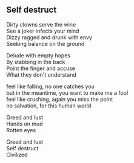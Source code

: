 ## Self destruct

Dirty clowns serve the wine  
See a joker infects your mind  
Dizzy ragged and drunk with envy  
Seeking balance on the ground  

Delude with empty hopes  
By stabbing in the back  
Point the finger and accuse  
What they don't understand  

feel like falling, no one catches you  
but in the meantime, you want to make me a fool  
feel like crushing, again you miss the point  
no salvation, for this human world  

Greed and lust  
Hands on mud  
Rotten eyes  

Greed and lust  
Self destruct  
Civilized  
